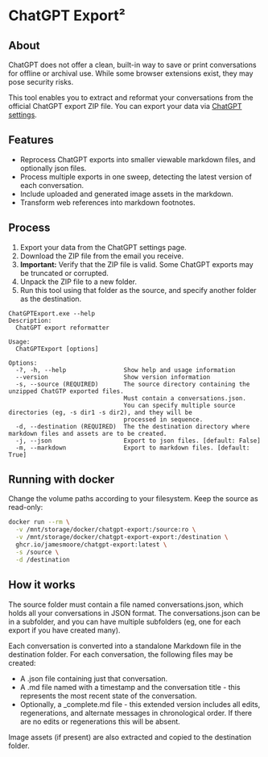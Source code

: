 # ChatGPT Export²

## About

ChatGPT does not offer a clean, built-in way to save or print conversations for offline or archival use. While some browser extensions exist, they may pose security risks.

This tool enables you to extract and reformat your conversations from the official ChatGPT export ZIP file. You can export your data via [ChatGPT settings](https://chatgpt.com/#settings/DataControls).

## Features
* Reprocess ChatGPT exports into smaller viewable markdown files, and optionally json files.
* Process multiple exports in one sweep, detecting the latest version of each conversation.
* Include uploaded and generated image assets in the markdown.
* Transform web references into markdown footnotes.

## Process

1. Export your data from the ChatGPT settings page.
2. Download the ZIP file from the email you receive.
3. **Important:** Verify that the ZIP file is valid. Some ChatGPT exports may be truncated or corrupted.
4. Unpack the ZIP file to a new folder.
5. Run this tool using that folder as the source, and specify another folder as the destination.

```
ChatGPTExport.exe --help
Description:
  ChatGPT export reformatter

Usage:
  ChatGPTExport [options]

Options:
  -?, -h, --help                Show help and usage information
  --version                     Show version information
  -s, --source (REQUIRED)       The source directory containing the unzipped ChatGTP exported files.
                                Must contain a conversations.json.
                                You can specify multiple source directories (eg, -s dir1 -s dir2), and they will be
                                processed in sequence.
  -d, --destination (REQUIRED)  The the destination directory where markdown files and assets are to be created.
  -j, --json                    Export to json files. [default: False]
  -m, --markdown                Export to markdown files. [default: True]

```

## Running with docker

Change the volume paths according to your filesystem. Keep the source as read-only:

```sh
docker run --rm \
  -v /mnt/storage/docker/chatgpt-export:/source:ro \
  -v /mnt/storage/docker/chatgpt-export-export:/destination \
  ghcr.io/jamesmoore/chatgpt-export:latest \
  -s /source \
  -d /destination
```

## How it works
The source folder must contain a file named conversations.json, which holds all your conversations in JSON format. The conversations.json can be in a subfolder, and you can have multiple subfolders (eg, one for each export if you have created many).

Each conversation is converted into a standalone Markdown file in the destination folder. For each conversation, the following files may be created:

* A .json file containing just that conversation.
* A .md file named with a timestamp and the conversation title - this represents the most recent state of the conversation.
* Optionally, a _complete.md file - this extended version includes all edits, regenerations, and alternate messages in chronological order. If there are no edits or regenerations this will be absent.

Image assets (if present) are also extracted and copied to the destination folder.
